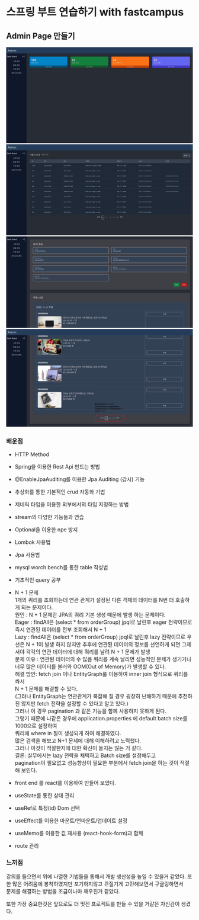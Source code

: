 # 스프링 부트 연습하기 with fastcampus

## Admin Page 만들기

![img_2.png](img_2.png)
![img.png](img.png)
![img_1.png](img_1.png)
![img_3.png](img_3.png)

### 배운점

- HTTP Method
- Spring을 이용한 Rest Api 만드는 방법
- @EnableJpaAuditing를 이용한 Jpa Auditing (감시) 기능
- 추상화를 통한 기본적인 crud 자동화 기법
- 제네릭 타입을 이용한 외부에서의 타입 지정하는 방법
- stream의 다양한 기능들과 연습
- Optional을 이용한 npe 방지
- Lombok 사용법
- Jpa 사용법
- mysql worch bench를 통한 table 작성법
- 기초적인 query 공부
- N + 1 문제  
  1개의 쿼리를 조회하는데 연관 관계가 설정된 다른 객체의 데이터를 N번 더 호출하게 되는 문제이다.  
  원인 : N + 1 문제란 JPA의 쿼리 기본 생성 때문에 발생 하는 문제이다.  
  Eager : findAll은 (select * from orderGroup) jpql로 날린후 eager 전략이므로 즉시 연관된 데이터를 전부 조회해서 N + 1  
  Lazy : findAll은 (select * from orderGroup) jpql로 날린후 lazy 전략이므로 우선은 N + 1이 발생 하지 않지만 추후에 연관된 데이터의 정보를 선언하게 되면 그제서야
  각각의 연관 데이터에 대해 쿼리를 날려 N + 1 문제가 발생  
  문제 이유 : 연관된 데이터의 수 많큼 쿼리를 계속 날리면 성능적인 문제가 생기거나 너무 많은 데이터를 불러와 OOM(Out of Memory)가 발생할 수 있다.  
  해결 방안: fetch join 이나 EntityGraph룰 이용하여 inner join 형식으로 쿼리를 쏴서  
  N + 1 문제를 해결할 수 있다.  
  (그러나 EntityGraph는 연관관계가 복잡해 질 경우 굉장히 난해하기 때문에 추천하진 않지만 fetch 전략을 설정할 수 있다고 알고 있다.)  
  그러나 이 경우 pagination 과 같은 기능을 함께 사용하지 못하게 된다.  
  그렇기 때문에 나같은 경우에 application.properties 에 default batch size를 1000으로 설정하여  
  쿼리에 where in 절이 생성되게 하여 해결하였다.  
  많은 검색을 해보고 N+1 문제에 대해 이해하려고 노력했다.  
  그러나 이것이 적절한지에 대한 확신이 들지는 않는 거 같다.  
  결론: 실무에서는 lazy 전략을 채택하고 Batch size를 설정해두고  
  pagination이 필요없고 성능향상이 필요한 부분에서 fetch join을 하는 것이 적절해 보인다.


- front end 를 react를 이용하여 만들어 보았다.


- useState를 통한 상태 관리
- useRef로 특정(id) Dom 선택
- useEffect를 이용한 마운트/언마운트/업데이트 설정
- useMemo를 이용한 값 재사용 (react-hook-form)과 함께
- route 관리

### 느끼점

강의를 들으면서 위에 나열한 기법들을 통해서 개발 생산성을 높일 수 있을거 같았다.
또한 많은 어려움에 봉착하였지만 포기하지않고 끈질기게 고민해보면서 구글링하면서  
문제를 해결하는 방법을 조금이나마 깨우친거 같았다.

또한 가장 중요한것은 앞으로도 더 멋진 프로젝트를 만들 수 있을 거같은 자신감이 생겼다.